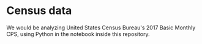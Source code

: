 # Census data

We would be analyzing United States Census Bureau's 2017 Basic Monthly CPS,
using Python in the notebook inside this repository.
